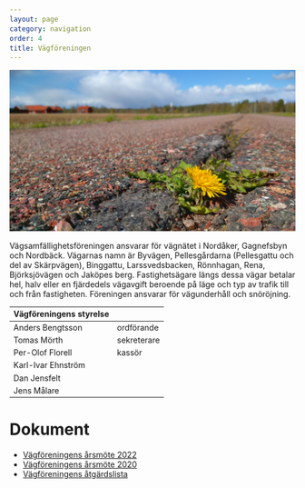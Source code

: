 ```yaml
---
layout: page
category: navigation
order: 4
title: Vägföreningen
---
```

![Maskros på Rena](/assets/img/vagforeningen-IMG_20200513_161347-1280x720.png)

Vägsamfällighetsföreningen ansvarar för vägnätet i Nordåker, Gagnefsbyn och Nordbäck. Vägarnas namn är Byvägen, Pellesgårdarna (Pellesgattu och del av Skärpvägen), Binggattu, Larssvedsbacken, Rönnhagan, Rena, Björksjövägen och Jaköpes berg. Fastighetsägare längs dessa vägar betalar hel, halv eller en fjärdedels vägavgift beroende på läge och typ av trafik till och från fastigheten. Föreningen ansvarar för vägunderhåll och snöröjning.

|Vägföreningens styrelse||
|-|-|
| Anders Bengtsson | ordförande
| Tomas Mörth | sekreterare
| Per-Olof Florell | kassör
| Karl-Ivar Ehnström
| Dan Jensfelt
| Jens Målare

# Dokument

- [Vägföreningens årsmöte 2022](/assets/doc/2022/2022-03-17%20V%C3%A4gf%C3%B6reningens%20%C3%A5rsm%C3%B6tesprotokoll%202022.pdf)
- [Vägföreningens årsmöte 2020](/assets/doc/20200305-Protokoll-för-vägföreningens-årsmöte.pdf)
- [Vägföreningens åtgärdslista](/assets/doc/20200127-Åtgärdslista-Nordåker-Gagnefsbyns-Vägsamhällighetsförening.xlsx)
